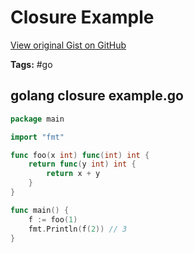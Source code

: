 # Closure Example 

[View original Gist on GitHub](https://gist.github.com/Integralist/7ae8445d3179926be127c11dfe962f95)

**Tags:** #go

## golang closure example.go

```go
package main

import "fmt"

func foo(x int) func(int) int {
	return func(y int) int {
		return x + y
	}
}

func main() {
	f := foo(1)
	fmt.Println(f(2)) // 3
}

```

